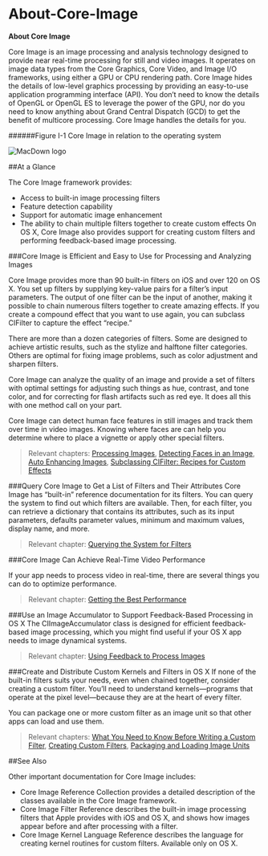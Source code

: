 # About-Core-Image
**About Core Image**

Core Image is an image processing and analysis technology designed to provide near real-time processing for still and video images. It operates on image data types from the Core Graphics, Core Video, and Image I/O frameworks, using either a GPU or CPU rendering path. Core Image hides the details of low-level graphics processing by providing an easy-to-use application programming interface (API). You don’t need to know the details of OpenGL or OpenGL ES to leverage the power of the GPU, nor do you need to know anything about Grand Central Dispatch (GCD) to get the benefit of multicore processing. Core Image handles the details for you.

######Figure I-1  Core Image in relation to the operating system

![MacDown logo](https://developer.apple.com/library/prerelease/content/documentation/GraphicsImaging/Conceptual/CoreImaging/art/architecture_2x.png)

##At a Glance

The Core Image framework provides:

* Access to built-in image processing filters
* Feature detection capability
* Support for automatic image enhancement
* The ability to chain multiple filters together to create custom effects
On OS X, Core Image also provides support for creating custom filters and performing feedback-based image processing.

###Core Image is Efficient and Easy to Use for Processing and Analyzing Images

Core Image provides more than 90 built-in filters on iOS and over 120 on OS X. You set up filters by supplying key-value pairs for a filter’s input parameters. The output of one filter can be the input of another, making it possible to chain numerous filters together to create amazing effects. If you create a compound effect that you want to use again, you can subclass CIFilter to capture the effect “recipe.”

There are more than a dozen categories of filters. Some are designed to achieve artistic results, such as the stylize and halftone filter categories. Others are optimal for fixing image problems, such as color adjustment and sharpen filters.

Core Image can analyze the quality of an image and provide a set of filters with optimal settings for adjusting such things as hue, contrast, and tone color, and for correcting for flash artifacts such as red eye. It does all this with one method call on your part.

Core Image can detect human face features in still images and track them over time in video images. Knowing where faces are can help you determine where to place a vignette or apply other special filters.


>Relevant chapters: [Processing Images](), [Detecting Faces in an Image](), [Auto Enhancing Images](), [Subclassing CIFilter: Recipes for Custom Effects]()

###Query Core Image to Get a List of Filters and Their Attributes
Core Image has “built-in” reference documentation for its filters. You can query the system to find out which filters are available. Then, for each filter, you can retrieve a dictionary that contains its attributes, such as its input parameters, defaults parameter values, minimum and maximum values, display name, and more.

>Relevant chapter:  [Querying the System for Filters]()


###Core Image Can Achieve Real-Time Video Performance

If your app needs to process video in real-time, there are several things you can do to optimize performance.

>Relevant chapter: [Getting the Best Performance]()


###Use an Image Accumulator to Support Feedback-Based Processing in OS X
The CIImageAccumulator class is designed for efficient feedback-based image processing, which you might find useful if your OS X app needs to image dynamical systems.

>Relevant chapter:  [Using Feedback to Process Images]()

###Create and Distribute Custom Kernels and Filters in OS X
If none of the built-in filters suits your needs, even when chained together, consider creating a custom filter. You’ll need to understand kernels—programs that operate at the pixel level—because they are at the heart of every filter.

You can package one or more custom filter as an image unit so that other apps can load and use them.

>Relevant chapters: [What You Need to Know Before Writing a Custom Filter](), [Creating Custom Filters](), [Packaging and Loading Image Units]()


##See Also

Other important documentation for Core Image includes:

* Core Image Reference Collection provides a detailed description of the classes available in the Core Image framework.
* Core Image Filter Reference describes the built-in image processing filters that Apple provides with iOS and OS X, and shows how images appear before and after processing with a filter.
* Core Image Kernel Language Reference describes the language for creating kernel routines for custom filters. Available only on OS X.




